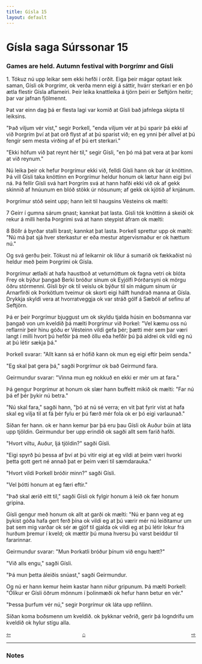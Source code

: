 ```yaml
---
title: Gísla 15
layout: default
---
```


# Gísla saga Súrssonar 15

### Games are held. Autumn festival with Þorgrímr and Gísli

1\. Tókuz nú upp leikar sem ekki hefði í orðit. Eiga þeir mágar optast leik saman, Gísli ok Þorgrímr, ok verða menn eigi á sáttir, hvárr sterkari er en þó ætla flestir Gísla aflameiri. Þeir leika knattleika á tjörn þeiri er Seftjörn heitir; þar var jafnan fjölmennt.

Þat var einn dag þá er flesta lagi var komið at Gísli bað jafnlega skipta til leiksins.

"Það viljum vér víst," segir Þorkell, "enda viljum vér at þú sparir þá ekki af við Þorgrím því at þat orð flyst af at þú sparist við; en eg ynni þér allvel at þú fengir sem mesta virðing af ef þú ert sterkari."

"Ekki höfum við þat reynt hér til," segir Gísli, "en þó má þat vera at þar komi at við reynum."

Nú leika þeir ok hefur Þorgrímur ekki við, felldi Gísli hann ok bar út knöttinn. Þá vill Gísli taka knöttinn en Þorgrímur heldur honum ok lætur hann eigi því ná. Þá fellir Gísli svá hart Þorgrím svá at hann hafði ekki við ok af gekk skinnið af hnúunum en blóð stökk úr nösunum; af gekk ok kjötið af knjánum.

Þorgrímur stóð seint upp; hann leit til haugsins Vésteins ok mælti:

7
Geirr í gumna sárum
gnast; kannkat þat lasta.
Gísli tók knöttinn á skeiði ok rekur á milli herða Þorgrími svá at hann steypist áfram ok mælti:

8
Böllr á byrðar stalli
brast; kannkat þat lasta.
Þorkell sprettur upp ok mælti: "Nú má þat sjá hver sterkastur er eða mestur atgervismaður er ok hættum nú."

Og svá gerðu þeir. Tókust nú af leikarnir ok líður á sumarið ok fækkaðist nú heldur með þeim Þorgrími ok Gísla.

Þorgrímur ætlaði at hafa haustboð at veturnóttum ok fagna vetri ok blóta Frey ok býður þangað Berki bróður sínum ok Eyjólfi Þórðarsyni ok mörgu öðru stórmenni. Gísli býr ok til veislu ok býður til sín mágum sínum úr Arnarfirði ok Þorkötlum tveimur ok skorti eigi hálft hundrað manna at Gísla. Drykkja skyldi vera at hvorratveggja ok var stráð gólf á Sæbóli af sefinu af Seftjörn.

Þá er þeir Þorgrímur bjuggust um ok skyldu tjalda húsin en boðsmanna var þangað von um kveldið þá mælti Þorgrímur við Þorkel: "Vel kæmu oss nú reflarnir þeir hinu góðu er Vésteinn vildi gefa þér; þætti mér sem þar væri langt í milli hvort þú hefðir þá með öllu eða hefðir þú þá aldrei ok vildi eg nú at þú létir sækja þá."

Þorkell svarar: "Allt kann sá er hófið kann ok mun eg eigi eftir þeim senda."

"Eg skal þat gera þá," sagði Þorgrímur ok bað Geirmund fara.

Geirmundur svarar: "Vinna mun eg nokkuð en ekki er mér um at fara."

Þá gengur Þorgrímur at honum ok slær hann buffeitt mikið ok mælti: "Far nú þá ef þér þykir nú betra."

"Nú skal fara," sagði hann, "þó at nú sé verra; en vit þat fyrir víst at hafa skal eg vilja til at fá þér fylu er þú færð mér fola ok er þó eigi varlaunað."

Síðan fer hann. ok er hann kemur þar þá eru þau Gísli ok Auður búin at láta upp tjöldin. Geirmundur ber upp erindið ok sagði allt sem farið hafði.

"Hvort viltu, Auður, ljá tjöldin?" sagði Gísli.

"Eigi spyrð þú þessa af því at þú vitir eigi at eg vildi at þeim væri hvorki þetta gott gert né annað þat er þeim væri til sæmdarauka."

"Hvort vildi Þorkell bróðir minn?" sagði Gísli.

"Vel þótti honum at eg færi eftir."

"Það skal ærið eitt til," sagði Gísli ok fylgir honum á leið ok fær honum gripina.

Gísli gengur með honum ok allt at garði ok mælti: "Nú er þann veg at eg þykist góða hafa gert ferð þína ok vildi eg at þú værir mér nú leiðitamur um þat sem mig varðar ok sér æ gjöf til gjalda ok vildi eg at þú létir lokur frá hurðum þremur í kveld; ok mættir þú muna hversu þú varst beiddur til fararinnar.

Geirmundur svarar: "Mun Þorkatli bróður þínum við engu hætt?"

"Við alls engu," sagði Gísli.

"Þá mun þetta áleiðis snúast," sagði Geirmundur.

Og nú er hann kemur heim kastar hann niður gripunum. Þá mælti Þorkell: "Ólíkur er Gísli öðrum mönnum í þolinmæði ok hefur hann betur en vér."

"Þessa þurfum vér nú," segir Þorgrímur ok láta upp refilinn.

Síðan koma boðsmenn um kveldið. ok þykknar veðrið, gerir þá logndrífu um kveldið ok hylur stígu alla.


<div style="float: left"><a href="http://rcblack.net/Gisla_saga/Gisla_14">⇦</a></div>
<div style="float: right"><a href="http://rcblack.net/Gisla_saga/Gisla_16">⇨</a></div>
<div style="margin: 0 auto; width: 100px;"><a href="http://rcblack.net/Gisla_saga/Gisla_home">&#8962;</a></div>

---

### Notes
